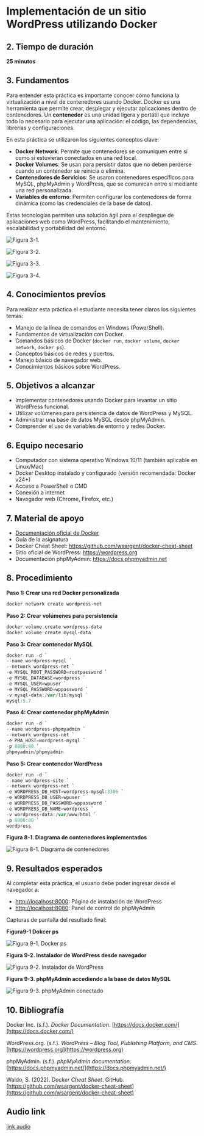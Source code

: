 # Implementación de un sitio WordPress utilizando Docker
 
## 2. Tiempo de duración  
**25 minutos**

## 3. Fundamentos

Para entender esta práctica es importante conocer cómo funciona la virtualización a nivel de contenedores usando Docker. Docker es una herramienta que permite crear, desplegar y ejecutar aplicaciones dentro de contenedores. Un **contenedor** es una unidad ligera y portátil que incluye todo lo necesario para ejecutar una aplicación: el código, las dependencias, librerías y configuraciones.

En esta práctica se utilizaron los siguientes conceptos clave:

- **Docker Network**: Permite que contenedores se comuniquen entre sí como si estuvieran conectados en una red local.
- **Docker Volumes**: Se usan para persistir datos que no deben perderse cuando un contenedor se reinicia o elimina.
- **Contenedores de Servicios**: Se usaron contenedores específicos para MySQL, phpMyAdmin y WordPress, que se comunican entre sí mediante una red personalizada.
- **Variables de entorno**: Permiten configurar los contenedores de forma dinámica (como las credenciales de la base de datos).
  
Estas tecnologías permiten una solución ágil para el despliegue de aplicaciones web como WordPress, facilitando el mantenimiento, escalabilidad y portabilidad del entorno.

![Figura 3-1. ](/net%20y%20volumenes.png)

![Figura 3-2. ](/wordpress%20run.png)

![Figura 3-3. ](/crearphp.png)

![Figura 3-4. ](/mysql.png)

## 4. Conocimientos previos

Para realizar esta práctica el estudiante necesita tener claros los siguientes temas:

- Manejo de la línea de comandos en Windows (PowerShell).
- Fundamentos de virtualización con Docker.
- Comandos básicos de Docker (`docker run`, `docker volume`, `docker network`, `docker ps`).
- Conceptos básicos de redes y puertos.
- Manejo básico de navegador web.
- Conocimientos básicos sobre WordPress.

## 5. Objetivos a alcanzar

- Implementar contenedores usando Docker para levantar un sitio WordPress funcional.
- Utilizar volúmenes para persistencia de datos de WordPress y MySQL.
- Administrar una base de datos MySQL desde phpMyAdmin.
- Comprender el uso de variables de entorno y redes Docker.

## 6. Equipo necesario

- Computador con sistema operativo Windows 10/11 (también aplicable en Linux/Mac)
- Docker Desktop instalado y configurado (versión recomendada: Docker v24+)
- Acceso a PowerShell o CMD
- Conexión a internet
- Navegador web (Chrome, Firefox, etc.)

## 7. Material de apoyo

- [Documentación oficial de Docker](https://docs.docker.com/)
- Guía de la asignatura
- Docker Cheat Sheet: https://github.com/wsargent/docker-cheat-sheet
- Sitio oficial de WordPress: https://wordpress.org
- Documentación phpMyAdmin: https://docs.phpmyadmin.net

## 8. Procedimiento

**Paso 1: Crear una red Docker personalizada**

```powershell
docker network create wordpress-net
````

**Paso 2: Crear volúmenes para persistencia**

```powershell
docker volume create wordpress-data
docker volume create mysql-data
```

**Paso 3: Crear contenedor MySQL**

```powershell
docker run -d `
--name wordpress-mysql `
--network wordpress-net `
-e MYSQL_ROOT_PASSWORD=rootpassword `
-e MYSQL_DATABASE=wordpress `
-e MYSQL_USER=wpuser `
-e MYSQL_PASSWORD=wppassword `
-v mysql-data:/var/lib/mysql `
mysql:5.7
```

**Paso 4: Crear contenedor phpMyAdmin**

```powershell
docker run -d `
--name wordpress-phpmyadmin `
--network wordpress-net `
-e PMA_HOST=wordpress-mysql `
-p 8080:80 `
phpmyadmin/phpmyadmin
```

**Paso 5: Crear contenedor WordPress**

```powershell
docker run -d `
--name wordpress-site `
--network wordpress-net `
-e WORDPRESS_DB_HOST=wordpress-mysql:3306 `
-e WORDPRESS_DB_USER=wpuser `
-e WORDPRESS_DB_PASSWORD=wppassword `
-e WORDPRESS_DB_NAME=wordpress `
-v wordpress-data:/var/www/html `
-p 8000:80 `
wordpress
```

**Figura 8-1. Diagrama de contenedores implementados**

![Figura 8-1. Diagrama de contenedores](/diagrama.png)

## 9. Resultados esperados

Al completar esta práctica, el usuario debe poder ingresar desde el navegador a:

* [http://localhost:8000](http://localhost:8000): Página de instalación de WordPress
* [http://localhost:8080](http://localhost:8080): Panel de control de phpMyAdmin

Capturas de pantalla del resultado final:

**Figura9-1 Dokcer ps**

![Figura 9-1. Docker ps](/docker%20ps.png)

**Figura 9-2. Instalador de WordPress desde navegador**

![Figura 9-2. Instalador de WordPress](/wordpress.png)

**Figura 9-3. phpMyAdmin accediendo a la base de datos MySQL**

![Figura 9-3. phpMyAdmin conectado](/phpmyadmin.png)

## 10. Bibliografía

Docker Inc. (s.f.). *Docker Documentation*. [https://docs.docker.com/](https://docs.docker.com/)

WordPress.org. (s.f.). *WordPress – Blog Tool, Publishing Platform, and CMS*. [https://wordpress.org](https://wordpress.org)

phpMyAdmin. (s.f.). *phpMyAdmin documentation*. [https://docs.phpmyadmin.net/](https://docs.phpmyadmin.net/)

Waldo, S. (2022). *Docker Cheat Sheet*. GitHub. [https://github.com/wsargent/docker-cheat-sheet](https://github.com/wsargent/docker-cheat-sheet)

## Audio link

[link audio](https://drive.google.com/file/d/1KrMdc1S1MfOIhDI-7qfPzBfNV26_L24-/view?usp=sharing)
